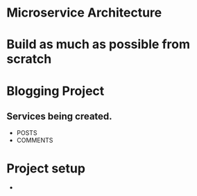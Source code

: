 # Microservice Architecture
# Build as much as possible from scratch

# Blogging Project

## Services being created.
* POSTS
* COMMENTS

# Project setup
* 

